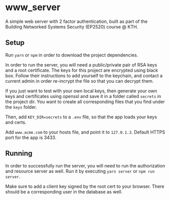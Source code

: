 # www_server
A simple web server with 2 factor authentication, built as part of the Building Networked Systems Security (EP2520) course @ KTH. 

## Setup
Run `yarn` or `npm` in order to download the project dependencies. 

In order to run the server, you will need a public/private pair of RSA keys and a root certificate. The keys for this project are encrypted using black box. Follow their instructions to add yourself to the keychain, and contact a current admin in order re-incrypt the file so that you can decrypt them. 


If you just want to test with your own local keys, then generate your own keys and certificates using openssl and save it in a folder called `secrets` in the project dir. You want to create all corresponding files that you find under the `keys` folder. 

Then, add `KEY_DIR=secrets` to a `.env` file, so that the app loads your keys and certs. 

Add `www.acme.com` to your hosts file, and point it to `127.0.1.3`. Default HTTPS port for the app is 3433. 

## Running
In order to successfully run the server, you will need to run the authorization and resource server as well. Run it by executing `yarn server` or `npm run server`. 

Make sure to add a client key signed by the root cert to your browser. There should be a corresponding user in the database as well. 






